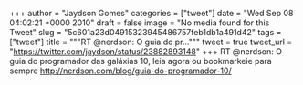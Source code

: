 
+++
author = "Jaydson Gomes"
categories = ["tweet"]
date = "Wed Sep 08 04:02:21 +0000 2010"
draft = false
image = "No media found for this Tweet"
slug = "5c601a23d04915323945486757feb1db1a491d42"
tags = ["tweet"]
title = """RT @nerdson: O guia do pr..."""
tweet = true
tweet_url = "https://twitter.com/jaydson/status/23882893148"
+++
RT @nerdson: O guia do programador das galáxias 10, leia agora ou bookmarkeie para sempre http://nerdson.com/blog/guia-do-programador-10/
